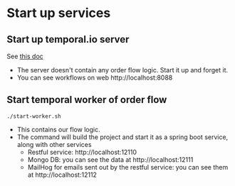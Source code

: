 # Start up services

## Start up temporal.io server

See [this doc](https://docs.temporal.io/docs/server/quick-install/#docker)

* The server doesn't contain any order flow logic.  Start it up and forget it.
* You can see workflows on web http://localhost:8088 

## Start temporal worker of order flow
```
./start-worker.sh
```
* This contains our flow logic.
* The command will build the project and start it as a spring boot service, along with other services
  * Restful service: http://localhost:12110
  * Mongo DB: you can see the data at http://localhost:12111
  * MailHog for emails sent out by the restful service: you can see them at http://localhost:12112 